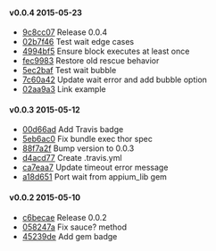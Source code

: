 #### v0.0.4 2015-05-23

- [9c8cc07](https://github.com/bootstraponline/webdriver_utils/commit/9c8cc07043fdd5de3b1e8159cee36987c6d88787) Release 0.0.4
- [02b7f46](https://github.com/bootstraponline/webdriver_utils/commit/02b7f465a7736f3eb1c9e6df4dd96f4dfaff4358) Test wait edge cases
- [4994bf5](https://github.com/bootstraponline/webdriver_utils/commit/4994bf57b483b79b58da7a368a6ed8fa3728de67) Ensure block executes at least once
- [fec9983](https://github.com/bootstraponline/webdriver_utils/commit/fec99832b43c59c23ef1c7795267a0fa85f7d4f5) Restore old rescue behavior
- [5ec2baf](https://github.com/bootstraponline/webdriver_utils/commit/5ec2baf01bffc54a9b626afbd25667acc691c7b6) Test wait bubble
- [7c60a42](https://github.com/bootstraponline/webdriver_utils/commit/7c60a428dffc9587b2b956c97186a5e5e01846d9) Update wait error and add bubble option
- [02aa9a3](https://github.com/bootstraponline/webdriver_utils/commit/02aa9a38d7a087866427f08903e8667e2f233668) Link example


#### v0.0.3 2015-05-12

- [00d66ad](https://github.com/bootstraponline/webdriver_utils/commit/00d66adafe1b979ab1228b73bb6887cea71ceaf4) Add Travis badge
- [5eb6ac0](https://github.com/bootstraponline/webdriver_utils/commit/5eb6ac036c7494dc4132917ba8d17777cce9e3e8) Fix bundle exec thor spec
- [88f7a2f](https://github.com/bootstraponline/webdriver_utils/commit/88f7a2fda6b099374e51f2a02c86433b08914ae0) Bump version to 0.0.3
- [d4acd77](https://github.com/bootstraponline/webdriver_utils/commit/d4acd77567ec2e92ee2cff013e928a67a9da9d59) Create .travis.yml
- [ca7eaa7](https://github.com/bootstraponline/webdriver_utils/commit/ca7eaa79c45109e81785f70dad41c7b62eb0f05e) Update timeout error message
- [a18d651](https://github.com/bootstraponline/webdriver_utils/commit/a18d65144981cd57eb22fceb9602d6e4be438b9e) Port wait from appium_lib gem


#### v0.0.2 2015-05-10

- [c6becae](https://github.com/bootstraponline/webdriver_utils/commit/c6becae39ed81a634246e8e6492e7c625cdeb15f) Release 0.0.2
- [058247a](https://github.com/bootstraponline/webdriver_utils/commit/058247af673e5137f53dfccc9b4c8a1cb1aa21ae) Fix sauce? method
- [45239de](https://github.com/bootstraponline/webdriver_utils/commit/45239de7f80949265f6d4ba3eb89f4f422384371) Add gem badge
